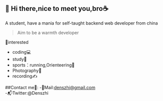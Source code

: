 👋 Hi there,nice to meet you,bro☕
---
A student, have a mania for self-taught backend web developer from china

> Aim to be a warmth developer

 <!-- waka-box start -->
 <!-- waka-box end -->
 
🚀interested
- coding💻
- study📖
- sports：running,Orienteering🏃‍
- Photography📸
- recording✍️

##Contact me📱:
-📮Mail:denszhi@gmail.com  
-📬Twitter:@Denszhi  
